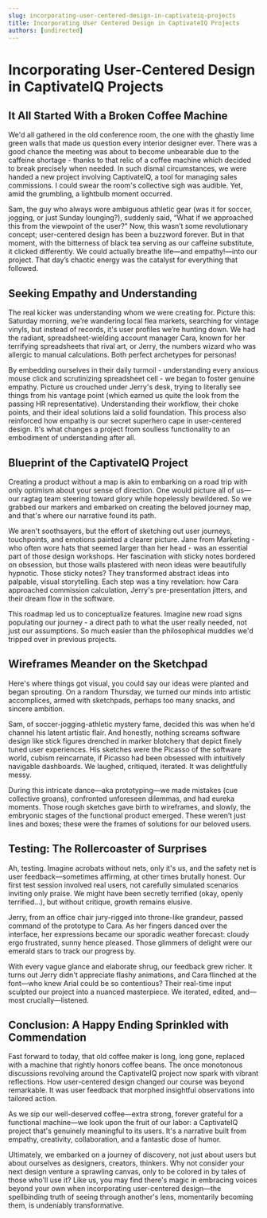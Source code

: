 ```yaml
---
slug: incorporating-user-centered-design-in-captivateiq-projects
title: Incorporating User Centered Design in CaptivateIQ Projects
authors: [undirected]
---
```



# Incorporating User-Centered Design in CaptivateIQ Projects

## It All Started With a Broken Coffee Machine

We'd all gathered in the old conference room, the one with the ghastly lime green walls that made us question every interior designer ever. There was a good chance the meeting was about to become unbearable due to the caffeine shortage - thanks to that relic of a coffee machine which decided to break precisely when needed. In such dismal circumstances, we were handed a new project involving CaptivateIQ, a tool for managing sales commissions. I could swear the room's collective sigh was audible. Yet, amid the grumbling, a lightbulb moment occurred.

Sam, the guy who always wore ambiguous athletic gear (was it for soccer, jogging, or just Sunday lounging?), suddenly said, “What if we approached this from the viewpoint of the user?” Now, this wasn’t some revolutionary concept; user-centered design has been a buzzword forever. But in that moment, with the bitterness of black tea serving as our caffeine substitute, it clicked differently. We could actually breathe life—and empathy!—into our project. That day’s chaotic energy was the catalyst for everything that followed.

## Seeking Empathy and Understanding

The real kicker was understanding whom we were creating for. Picture this: Saturday morning, we’re wandering local flea markets, searching for vintage vinyls, but instead of records, it's user profiles we’re hunting down. We had the radiant, spreadsheet-wielding account manager Cara, known for her terrifying spreadsheets that rival art, or Jerry, the numbers wizard who was allergic to manual calculations. Both perfect archetypes for personas!

By embedding ourselves in their daily turmoil - understanding every anxious mouse click and scrutinizing spreadsheet cell - we began to foster genuine empathy. Picture us crouched under Jerry's desk, trying to literally see things from his vantage point (which earned us quite the look from the passing HR representative). Understanding their workflow, their choke points, and their ideal solutions laid a solid foundation. This process also reinforced how empathy is our secret superhero cape in user-centered design. It's what changes a project from soulless functionality to an embodiment of understanding after all.

## Blueprint of the CaptivateIQ Project

Creating a product without a map is akin to embarking on a road trip with only optimism about your sense of direction. One would picture all of us—our ragtag team steering toward glory while hopelessly bewildered. So we grabbed our markers and embarked on creating the beloved journey map, and that's where our narrative found its path.

We aren't soothsayers, but the effort of sketching out user journeys, touchpoints, and emotions painted a clearer picture. Jane from Marketing - who often wore hats that seemed larger than her head - was an essential part of those design workshops. Her fascination with sticky notes bordered on obsession, but those walls plastered with neon ideas were beautifully hypnotic. Those sticky notes? They transformed abstract ideas into palpable, visual storytelling. Each step was a tiny revelation: how Cara approached commission calculation, Jerry's pre-presentation jitters, and their dream flow in the software. 

This roadmap led us to conceptualize features. Imagine new road signs populating our journey - a direct path to what the user really needed, not just our assumptions. So much easier than the philosophical muddles we'd tripped over in previous projects.

## Wireframes Meander on the Sketchpad

Here's where things got visual, you could say our ideas were planted and began sprouting. On a random Thursday, we turned our minds into artistic accomplices, armed with sketchpads, perhaps too many snacks, and sincere ambition. 

Sam, of soccer-jogging-athletic mystery fame, decided this was when he'd channel his latent artistic flair. And honestly, nothing screams software design like stick figures drenched in marker blotchery that depict finely tuned user experiences. His sketches were the Picasso of the software world, cubism reincarnate, if Picasso had been obsessed with intuitively navigable dashboards. We laughed, critiqued, iterated. It was delightfully messy.

During this intricate dance—aka prototyping—we made mistakes (cue collective groans), confronted unforeseen dilemmas, and had eureka moments. Those rough sketches gave birth to wireframes, and slowly, the embryonic stages of the functional product emerged. These weren’t just lines and boxes; these were the frames of solutions for our beloved users.

## Testing: The Rollercoaster of Surprises

Ah, testing. Imagine acrobats without nets, only it's us, and the safety net is user feedback—sometimes affirming, at other times brutally honest. Our first test session involved real users, not carefully simulated scenarios inviting only praise. We might have been secretly terrified (okay, openly terrified...), but without critique, growth remains elusive.

Jerry, from an office chair jury-rigged into throne-like grandeur, passed command of the prototype to Cara. As her fingers danced over the interface, her expressions became our sporadic weather forecast: cloudy ergo frustrated, sunny hence pleased. Those glimmers of delight were our emerald stars to track our progress by.

With every vague glance and elaborate shrug, our feedback grew richer. It turns out Jerry didn't appreciate flashy animations, and Cara flinched at the font—who knew Arial could be so contentious? Their real-time input sculpted our project into a nuanced masterpiece. We iterated, edited, and—most crucially—listened.

## Conclusion: A Happy Ending Sprinkled with Commendation

Fast forward to today, that old coffee maker is long, long gone, replaced with a machine that rightly honors coffee beans. The once monotonous discussions revolving around the CaptivateIQ project now spark with vibrant reflections. How user-centered design changed our course was beyond remarkable. It was user feedback that morphed insightful observations into tailored action.

As we sip our well-deserved coffee—extra strong, forever grateful for a functional machine—we look upon the fruit of our labor: a CaptivateIQ project that's genuinely meaningful to its users. It's a narrative built from empathy, creativity, collaboration, and a fantastic dose of humor.

Ultimately, we embarked on a journey of discovery, not just about users but about ourselves as designers, creators, thinkers. Why not consider your next design venture a sprawling canvas, only to be colored in by tales of those who'll use it? Like us, you may find there's magic in embracing voices beyond your own when incorporating user-centered design—the spellbinding truth of seeing through another's lens, momentarily becoming them, is undeniably transformative.